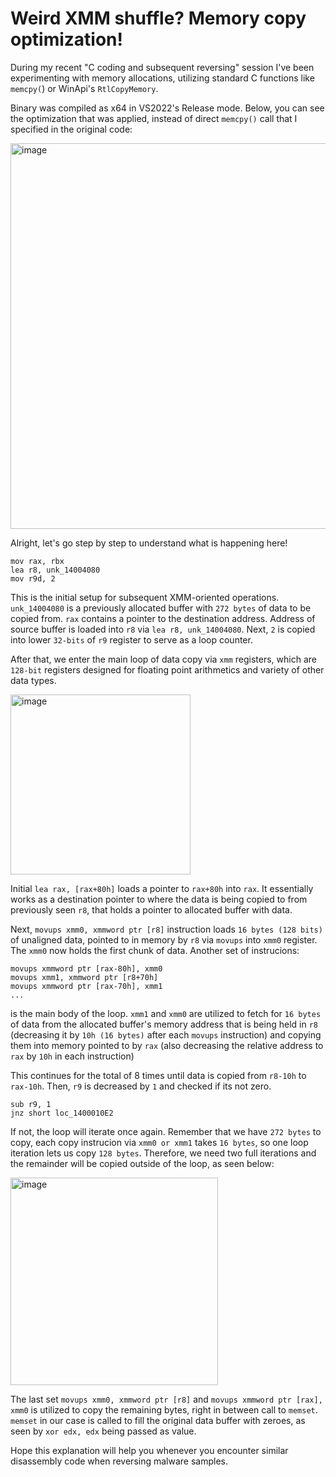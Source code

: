 # Weird XMM shuffle? Memory copy optimization!

During my recent "C coding and subsequent reversing" session I've been experimenting with memory allocations, utilizing standard C functions like `memcpy(`) or WinApi's `RtlCopyMemory`.

Binary was compiled as x64 in VS2022's Release mode. Below, you can see the optimization that was applied, instead of direct `memcpy()` call that I specified in the original code:

<img width="617" alt="image" src="https://github.com/user-attachments/assets/1ce897c9-f092-470f-9313-61b8a62e2661" />

Alright, let's go step by step to understand what is happening here!

```
mov rax, rbx
lea r8, unk_14004080
mov r9d, 2
```

This is the initial setup for subsequent XMM-oriented operations. `unk_14004080` is a previously allocated buffer with `272 bytes` of data to be copied from.
`rax` contains a pointer to the destination address. Address of source buffer is loaded into `r8` via `lea r8, unk_14004080`. Next, `2` is copied into lower `32-bits` of `r9` register to serve as a loop counter.

After that, we enter the main loop of data copy via `xmm` registers, which are `128-bit` registers designed for floating point arithmetics and variety of other data types.

<img width="288" alt="image" src="https://github.com/user-attachments/assets/7a1792e8-fd15-4335-a1b1-4c536c9a2dfe" />

Initial ```lea rax, [rax+80h]``` loads a pointer to `rax+80h` into `rax`. It essentially works as a destination pointer to where the data is being copied to from previously seen `r8`, that holds a pointer to allocated buffer with data.

Next, `movups xmm0, xmmword ptr [r8]` instruction loads `16 bytes (128 bits)` of unaligned data, pointed to in memory by `r8` via `movups` into `xmm0` register. The `xmm0` now holds the first chunk of data. Another set of instrucions:

```
movups xmmword ptr [rax-80h], xmm0
movups xmm1, xmmword ptr [r8+70h]
movups xmmword ptr [rax-70h], xmm1
...
```
is the main body of the loop. `xmm1` and `xmm0` are utilized to fetch for `16 bytes` of data from the allocated buffer's memory address that is being held in `r8` (decreasing it by `10h (16 bytes)` after each `movups` instruction) and copying them into memory pointed to by `rax` (also decreasing the relative address to `rax` by `10h` in each instruction)

This continues for the total of 8 times until data is copied from `r8-10h` to `rax-10h`. Then, `r9` is decreased by `1` and checked if its not zero. 
```
sub r9, 1
jnz short loc_1400010E2
```

If not, the loop will iterate once again. Remember that we have `272 bytes` to copy, each copy instrucion via `xmm0 or xmm1` takes `16 bytes`, so one loop iteration lets us copy `128 bytes`. Therefore, we need two full iterations and the remainder will be copied outside of the loop, as seen below:

<img width="332" alt="image" src="https://github.com/user-attachments/assets/d8c54f90-d741-42d1-990e-207b88a26a40" />

The last set `movups xmm0, xmmword ptr [r8]` and `movups xmmword ptr [rax], xmm0` is utilized to copy the remaining bytes, right in between call to `memset`. `memset` in our case is called to fill the original data buffer with zeroes, as seen by `xor edx, edx` being passed as value.

Hope this explanation will help you whenever you encounter similar disassembly code when reversing malware samples.

